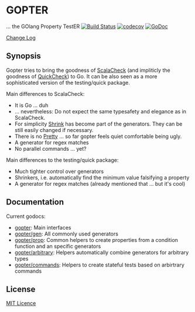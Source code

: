 # GOPTER

... the GOlang Property TestER
[![Build Status](https://travis-ci.org/leanovate/gopter.svg?branch=master)](https://travis-ci.org/leanovate/gopter)
[![codecov](https://codecov.io/gh/leanovate/gopter/branch/master/graph/badge.svg)](https://codecov.io/gh/leanovate/gopter)
[![GoDoc](https://godoc.org/github.com/leanovate/gopter?status.png)](https://godoc.org/github.com/leanovate/gopter)

[Change Log](CHANGELOG.md)

## Synopsis

Gopter tries to bring the goodness of [ScalaCheck](https://www.scalacheck.org/) (and impliticly the goodness of [QuickCheck](http://hackage.haskell.org/package/QuickCheck)) to Go.
It can be also seen as a more sophisticated version of the testing/quick package.

Main differences to ScalaCheck:

* It is Go ... duh
* ... nevertheless: Do not expect the same typesafety and elegance as in ScalaCheck.
* For simplicity [Shrink](https://www.scalacheck.org/files/scalacheck_2.11-1.12.5-api/index.html#org.scalacheck.Shrink) has become part of the generators. They can be still easily changed if necessary.
* There is no [Pretty](https://www.scalacheck.org/files/scalacheck_2.11-1.12.5-api/index.html#org.scalacheck.util.Pretty) ... so far gopter feels quiet comfortable being ugly.
* A generator for regex matches
* No parallel commands ... yet?

Main differences to the testing/quick package:

* Much tighter control over generators
* Shrinkers, i.e. automatically find the minimum value falsifying a property
* A generator for regex matches (already mentioned that ... but it's cool)

## Documentation

Current godocs:

* [gopter](https://godoc.org/github.com/leanovate/gopter):  Main interfaces
* [gopter/gen](https://godoc.org/github.com/leanovate/gopter/gen): All commonly used generators
* [gopter/prop](https://godoc.org/github.com/leanovate/gopter/prop): Common helpers to create properties from a condition function and an specific generators
* [gopter/arbitrary](https://godoc.org/github.com/leanovate/gopter/arbitrary): Helpers automatically combine generators for arbitrary types
* [gopter/commands](https://godoc.org/github.com/leanovate/gopter/commands): Helpers to create stateful tests based on arbirtrary commands

## License

[MIT Licence](http://opensource.org/licenses/MIT)
